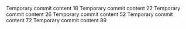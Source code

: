 Temporary commit content 18
Temporary commit content 22
Temporary commit content 26
Temporary commit content 52
Temporary commit content 72
Temporary commit content 89
